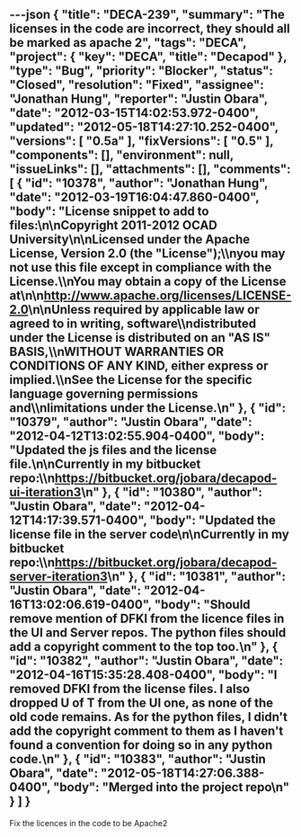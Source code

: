---json
{
  "title": "DECA-239",
  "summary": "The licenses in the code are incorrect, they should all be marked as apache 2",
  "tags": "DECA",
  "project": {
    "key": "DECA",
    "title": "Decapod"
  },
  "type": "Bug",
  "priority": "Blocker",
  "status": "Closed",
  "resolution": "Fixed",
  "assignee": "Jonathan Hung",
  "reporter": "Justin Obara",
  "date": "2012-03-15T14:02:53.972-0400",
  "updated": "2012-05-18T14:27:10.252-0400",
  "versions": [
    "0.5a"
  ],
  "fixVersions": [
    "0.5"
  ],
  "components": [],
  "environment": null,
  "issueLinks": [],
  "attachments": [],
  "comments": [
    {
      "id": "10378",
      "author": "Jonathan Hung",
      "date": "2012-03-19T16:04:47.860-0400",
      "body": "License snippet to add to files:\n\nCopyright 2011-2012 OCAD University\n\nLicensed under the Apache License, Version 2.0 (the \"License\");\\\nyou may not use this file except in compliance with the License.\\\nYou may obtain a copy of the License at\n\n<http://www.apache.org/licenses/LICENSE-2.0>\n\nUnless required by applicable law or agreed to in writing, software\\\ndistributed under the License is distributed on an \"AS IS\" BASIS,\\\nWITHOUT WARRANTIES OR CONDITIONS OF ANY KIND, either express or implied.\\\nSee the License for the specific language governing permissions and\\\nlimitations under the License.\n"
    },
    {
      "id": "10379",
      "author": "Justin Obara",
      "date": "2012-04-12T13:02:55.904-0400",
      "body": "Updated the js files and the license file.\n\nCurrently in my bitbucket repo:\\\n<https://bitbucket.org/jobara/decapod-ui-iteration3>\n"
    },
    {
      "id": "10380",
      "author": "Justin Obara",
      "date": "2012-04-12T14:17:39.571-0400",
      "body": "Updated the license file in the server code\n\nCurrently in my bitbucket repo:\\\n<https://bitbucket.org/jobara/decapod-server-iteration3>\n"
    },
    {
      "id": "10381",
      "author": "Justin Obara",
      "date": "2012-04-16T13:02:06.619-0400",
      "body": "Should remove mention of DFKI from the licence files in the UI and Server repos. The python files should add a copyright comment to the top too.\n"
    },
    {
      "id": "10382",
      "author": "Justin Obara",
      "date": "2012-04-16T15:35:28.408-0400",
      "body": "I removed DFKI from the license files. I also dropped U of T from the UI one, as none of the old code remains. As for the python files, I didn't add the copyright comment to them as I haven't found a convention for doing so in any python code.\n"
    },
    {
      "id": "10383",
      "author": "Justin Obara",
      "date": "2012-05-18T14:27:06.388-0400",
      "body": "Merged into the project repo\n"
    }
  ]
}
---
Fix the licences in the code to be Apache2

        